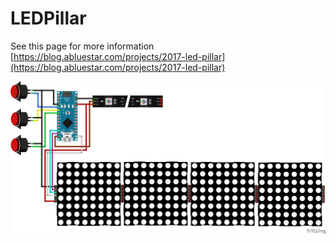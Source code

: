 # LEDPillar

See this page for more information [https://blog.abluestar.com/projects/2017-led-pillar](https://blog.abluestar.com/projects/2017-led-pillar)

![Fritzing Drawing](/hardware/LEDPillar_bb.png)

